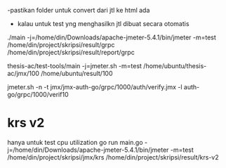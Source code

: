 -pastikan folder untuk convert dari jtl ke html ada
- kalau untuk test yng menghasilkn jtl dibuat secara otomatis

./main -j=/home/din/Downloads/apache-jmeter-5.4.1/bin/jmeter -m=test  /home/din/project/skripsi/result/grpc /home/din/project/skripsi/result/report/grpc


thesis-ac/test-tools/main -j=jmeter.sh -m=test /home/ubuntu/thesis-ac/jmx/100 /home/ubuntu/result/100    

jmeter.sh -n -t jmx/jmx-auth-go/grpc/1000/auth/verify.jmx -l auth-go/grpc/1000/verif10  


# krs v2
hanya untuk test cpu utilization
go run main.go -j=/home/din/Downloads/apache-jmeter-5.4.1/bin/jmeter -m=test /home/din/project/skripsi/jmx/krs /home/din/project/skripsi/result/krs-v2
